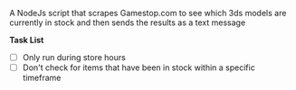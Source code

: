 A NodeJs script that scrapes Gamestop.com to see which 3ds models are currently in stock and then sends the results as a text message

**Task List**

- [ ] Only run during store hours
- [ ] Don't check for items that have been in stock within a specific timeframe
